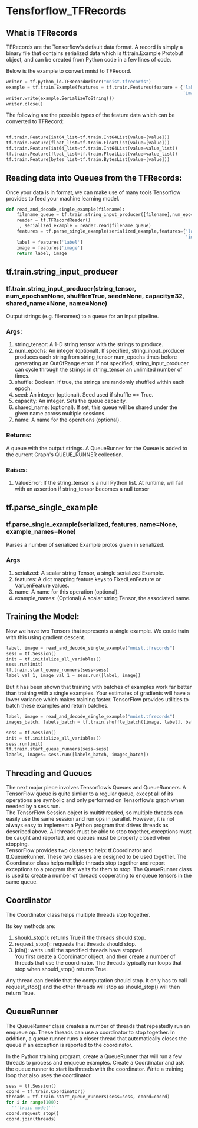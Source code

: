 # Tensforflow_TFRecords

## What is TFRecords

TFRecords are the Tensorflow's default data format. A record is simply a binary file that contains serialized data which is 
tf.train.Example Protobuf object, and can be created from Python code in a few lines of code.

Below is the example to convert mnist to TFRecord.

```python
writer = tf.python_io.TFRecordWriter("mnist.tfrecords")
example = tf.train.Example(features = tf.train.Features(feature = {'label': tf.train.Feature(int64_list=tf.train.Int64List(value=[label])),
                                                                   'image': tf.train.Feature(int64_list=tf.train.Int64List(value=features.astype("int64")))}))
writer.write(example.SerializeToString())
writer.close()
```

 The following are the possible types of the feature data which can be converted to TFRecord:
 
 ```python

tf.train.Feature(int64_list=tf.train.Int64List(value=[value]))
tf.train.Feature(float_list=tf.train.FloatList(value=[value]))
tf.train.Feature(int64_list=tf.train.Int64List(value=value_list))
tf.train.Feature(float_list=tf.train.FloatList(value=value_list))
tf.train.Feature(bytes_list=tf.train.BytesList(value=[value]))
```

## Reading data into Queues from the TFRecords:

Once your data is in format, we can make use of many tools Tensorflow provides to feed your machine learning model.

```python
def read_and_decode_single_example(filename):
    filename_queue = tf.train.string_input_producer([filename],num_epochs=None)
    reader = tf.TFRecordReader()
    _, serialized_example = reader.read(filename_queue)
    features = tf.parse_single_example(serialized_example,features={'label': tf.FixedLenFeature([], tf.int64),
                                                                    'image': tf.FixedLenFeature([784], tf.int64)})
    label = features['label']
    image = features['image']
    return label, image
```


## tf.train.string_input_producer

### tf.train.string_input_producer(string_tensor, num_epochs=None, shuffle=True, seed=None, capacity=32, shared_name=None, name=None)

Output strings (e.g. filenames) to a queue for an input pipeline.

### Args:

1. string_tensor: A 1-D string tensor with the strings to produce.<br>
2. num_epochs: An integer (optional). If specified, string_input_producer produces each string from string_tensor num_epochs times before generating an OutOfRange error. If not specified, string_input_producer can cycle through the strings in string_tensor an unlimited number of times.
3. shuffle: Boolean. If true, the strings are randomly shuffled within each epoch.<br>
4. seed: An integer (optional). Seed used if shuffle == True.<br>
5. capacity: An integer. Sets the queue capacity.<br>
6. shared_name: (optional). If set, this queue will be shared under the given name across multiple sessions.<br>
7. name: A name for the operations (optional).<br>

### Returns:

A queue with the output strings. A QueueRunner for the Queue is added to the current Graph's QUEUE_RUNNER collection.

### Raises:

1. ValueError: If the string_tensor is a null Python list. At runtime, will fail with an assertion if string_tensor becomes a null tensor

## tf.parse_single_example

### tf.parse_single_example(serialized, features, name=None, example_names=None)

Parses a number of serialized Example protos given in serialized.

### Args

1. serialized: A scalar string Tensor, a single serialized Example. 
2. features: A dict mapping feature keys to FixedLenFeature or VarLenFeature values.
3. name: A name for this operation (optional).
4. example_names: (Optional) A scalar string Tensor, the associated name.


## Training the Model:
 Now we have two Tensors that represents a single example. We could train with this using gradient descent. 
```python
label, image = read_and_decode_single_example("mnist.tfrecords")
sess = tf.Session()
init = tf.initialize_all_variables()
sess.run(init)
tf.train.start_queue_runners(sess=sess)
label_val_1, image_val_1 = sess.run([label, image])

```

But it has been shown that training with batches of examples work far better than training with a single examples. 
Your estimates of gradients will have a lower variance which makes training faster. 
TensorFlow provides utilities to batch these examples and return batches.

```python
label, image = read_and_decode_single_example("mnist.tfrecords")
images_batch, labels_batch = tf.train.shuffle_batch([image, label], batch_size=128,capacity=2000,min_after_dequeue=1000)

sess = tf.Session()
init = tf.initialize_all_variables()
sess.run(init)
tf.train.start_queue_runners(sess=sess)
labels, images= sess.run([labels_batch, images_batch])
```

## Threading and Queues

The next major piece involves Tensorflow’s Queues and QueueRunners. 
A TensorFlow queue is quite similar to a regular queue, except all of its operations are symbolic 
and only performed on Tensorflow’s graph when needed by a sess.run.<br>
The TensorFlow Session object is multithreaded, so multiple threads can easily use the same session 
and run ops in parallel. However, it is not always easy to implement a Python program that drives threads as described above. 
All threads must be able to stop together, exceptions must be caught and reported, and queues must be properly closed when stopping.<br>
TensorFlow provides two classes to help: tf.Coordinator and tf.QueueRunner.
These two classes are designed to be used together. The Coordinator class helps multiple threads stop together and report exceptions to a program that waits for them to stop. 
The QueueRunner class is used to create a number of threads cooperating to enqueue tensors in the same queue.

## Coordinator 

The Coordinator class helps multiple threads stop together.

Its key methods are:

1. should_stop(): returns True if the threads should stop.
2. request_stop(<exception>): requests that threads should stop.
3. join(<list of threads>): waits until the specified threads have stopped.<br>
You first create a Coordinator object, and then create a number of threads that use the coordinator. 
The threads typically run loops that stop when should_stop() returns True.

Any thread can decide that the computation should stop. 
It only has to call request_stop() and the other threads will stop as should_stop() will then return True.

## QueueRunner

The QueueRunner class creates a number of threads that repeatedly run an enqueue op. 
These threads can use a coordinator to stop together. In addition, a queue runner runs a closer thread 
that automatically closes the queue if an exception is reported to the coordinator.

In the Python training program, create a QueueRunner that will run a few threads to process and enqueue examples.
Create a Coordinator and ask the queue runner to start its threads with the coordinator. 
Write a training loop that also uses the coordinator.

```python
sess = tf.Session()
coord = tf.train.Coordinator()
threads = tf.train.start_queue_runners(sess=sess, coord=coord)
for i in range(100):
  '''train model'''
coord.request_stop()
coord.join(threads)
```











